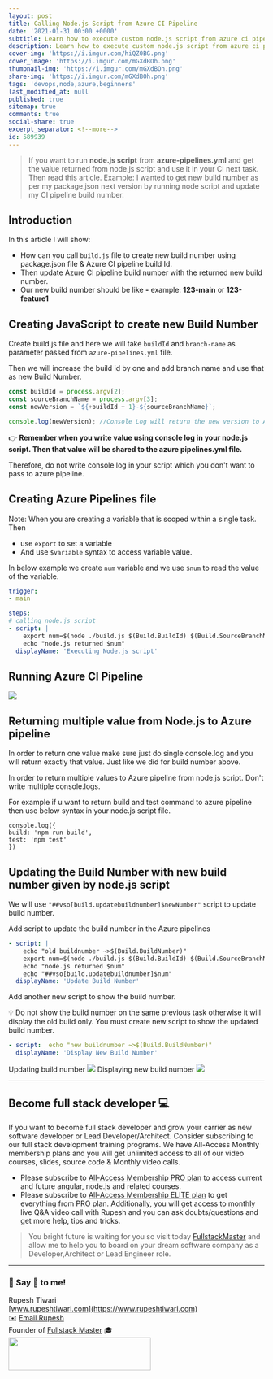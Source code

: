 ```yaml
---
layout: post
title: Calling Node.js Script from Azure CI Pipeline
date: '2021-01-31 00:00 +0000'
subtitle: Learn how to execute custom node.js script from azure ci pipeline
description: Learn how to execute custom node.js script from azure ci pipeline
cover-img: 'https://i.imgur.com/hiQZ0BG.png'
cover_image: 'https://i.imgur.com/mGXdBOh.png'
thumbnail-img: 'https://i.imgur.com/mGXdBOh.png'
share-img: 'https://i.imgur.com/mGXdBOh.png'
tags: 'devops,node,azure,beginners'
last_modified_at: null
published: true
sitemap: true
comments: true
social-share: true
excerpt_separator: <!--more-->
id: 589939
---
```


> If you want to run **node.js script** from **azure-pipelines.yml** and get the value returned from node.js script and use it in your CI next task. Then read this article. Example: I wanted to get new build number as per my package.json next version by running node script and update my CI pipeline build number.

## Introduction 

In this article I will show: 
- How can you call `build.js` file to create new build number using package.json file & Azure CI pipeline build Id.
- Then update Azure CI pipeline build number with the returned new build number. 
- Our new build number should be like **<buildId>-<branchname>** example: **123-main** or **123-feature1**


## Creating JavaScript to create new Build Number

Create build.js file and here we will take `buildId` and `branch-name` as parameter passed from `azure-pipelines.yml` file. 

Then we will increase the build id by one and add branch name and use that as new Build Number. 


```javascript
const buildId = process.argv[2];
const sourceBranchName = process.argv[3];
const newVersion = `${+buildId + 1}-${sourceBranchName}`;

console.log(newVersion); //Console Log will return the new version to Azure Pipelines. 
```

👉 **Remember when you write value using console log in your node.js script. Then that value will be shared to the azure pipelines.yml file.**

Therefore, do not write console log in your script which you don't want to pass to azure pipeline. 

## Creating Azure Pipelines file
Note: When you are creating a variable that is scoped within a single task. Then 
- use `export` to set a variable
- And use `$variable` syntax to access variable value. 

In below example we create `num` variable and we use `$num` to read the value of the variable. 

```yaml
trigger:
- main

steps:
# calling node.js script
- script: |
    export num=$(node ./build.js $(Build.BuildId) $(Build.SourceBranchName))
    echo "node.js returned $num"
  displayName: 'Executing Node.js script'
```

## Running Azure CI Pipeline

![](https://i.imgur.com/eh7pTE3.png)


## Returning multiple value from Node.js to Azure pipeline

In order to return one value make sure just do single console.log and you will return exactly that value. 
Just like we did for build number above. 

In order to return multiple values to Azure pipeline from node.js script. Don't write multiple console.logs. 

For example if u want to return build and test command to azure pipeline then use below syntax in your node.js script file. 

```javascript=
console.log({
build: 'npm run build',
test: 'npm test'
})
```

## Updating the Build Number with new build number given by node.js script

We will use `"##vso[build.updatebuildnumber]$newNumber"` script to update build number. 

Add script to update the build number in the Azure pipelines

```yaml
- script: |
    echo "old buildnumber ~>$(Build.BuildNumber)"
    export num=$(node ./build.js $(Build.BuildId) $(Build.SourceBranchName))
    echo "node.js returned $num"
    echo "##vso[build.updatebuildnumber]$num"
  displayName: 'Update Build Number'
```

Add another new script to show the build number. 

💡 Do not show the build number on the same previous task otherwise it will display the old build only. You must create new script to show the updated build number. 

```yaml
- script:  echo "new buildnumber ~>$(Build.BuildNumber)"
  displayName: 'Display New Build Number'
```
Updating build number
![](https://i.imgur.com/A2UbZDE.png)
Displaying new build number
![](https://i.imgur.com/e1k5FWV.png)

--- 

## Become full stack developer 💻

If you want to become full stack developer and grow your carrier as new software developer or Lead Developer/Architect. Consider subscribing to our full stack development training programs. We have All-Access Monthly membership plans and you will get unlimited access to all of our video courses, slides, source code & Monthly video calls.

- Please subscribe to [All-Access Membership PRO plan](https://www.fullstackmaster.net/pro) to access current and future angular, node.js and related courses.
- Please subscribe to [All-Access Membership ELITE plan](https://www.fullstackmaster.net/elite) to get everything from PRO plan. Additionally, you will get access to monthly live Q&A video call with Rupesh and you can ask doubts/questions and get more help, tips and tricks.

> You bright future is waiting for you so visit today [FullstackMaster](www.fullstackmaster.net) and allow me to help you to board on your dream software company as a Developer,Architect or Lead Engineer role.

--- 
### 💖 Say 👋 to me! 

Rupesh Tiwari <br/>
[www.rupeshtiwari.com](https://www.rupeshtiwari.com)<br/>
✉️ <a href="mailto:fullstackmaster1@gmail.com?subject=Hi"> Email Rupesh</a> <br/>
Founder of [Fullstack Master](www.fullstackmaster.net) 🎓<br/>
<a href="http://www.fullstackmaster.net"><img src="https://i.imgur.com/9OCLciM.png" width="280" height="65"><a>
 